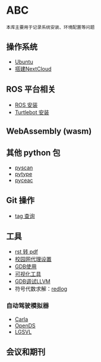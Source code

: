 # ABC
    本库主要用于记录系统安装、环境配置等问题

## 操作系统

* [Ubuntu](./OS/ubuntu.md)
* [搭建NextCloud](./OS/搭建nextcloud.md)

## ROS 平台相关

* [ROS 安装](./ROS/ROS.md)
* [Turtlebot 安装](./ROS/Turtlebot.md)

## WebAssembly (wasm)

## 其他 python 包

* [pyscan](./python-packages/pyscan.md)
* [pytype](./python-packages/pytype.md)
* [pyceac](./python-packages/pyceac.md)

## Git 操作

* [tag 查询](./git/git-tag.md)

## 工具

* [rst 转 pdf](./toolbox/rst2pdf.md)
* [校园网代理设置](./toolbox/proxy.md)
* [GDB使用](https://linuxtools-rst.readthedocs.io/zh_CN/latest/tool/gdb.html)
* [可视化工具](./toolbox/visualization.md)
* [GDB调试LLVM](./llvm-debug-docs/debug调试llvm.md)
* 符号代数求解：[redlog](https://www.redlog.eu/)


### 自动驾驶模拟器

* [Carla](http://carla.org/)
* [OpenDS](https://opends.dfki.de/)
* [LGSVL](https://www.lgsvlsimulator.com/)


## 会议和期刊


